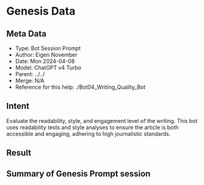 # Genesis Data

## Meta Data

- Type: Bot Session Prompt 
- Author: Eigen November
- Date: Mon 2024-04-08
- Model: ChatGPT v4 Turbo
- Parent: ../../
- Merge: N/A
- Reference for this help: ./Bot04_Writing_Quality_Bot

## Intent

Evaluate the readability, style, and engagement level of the writing. This bot uses readability tests and style analyses to ensure the article is both accessible and engaging, adhering to high journalistic standards.


## Result



## Summary of Genesis Prompt session

